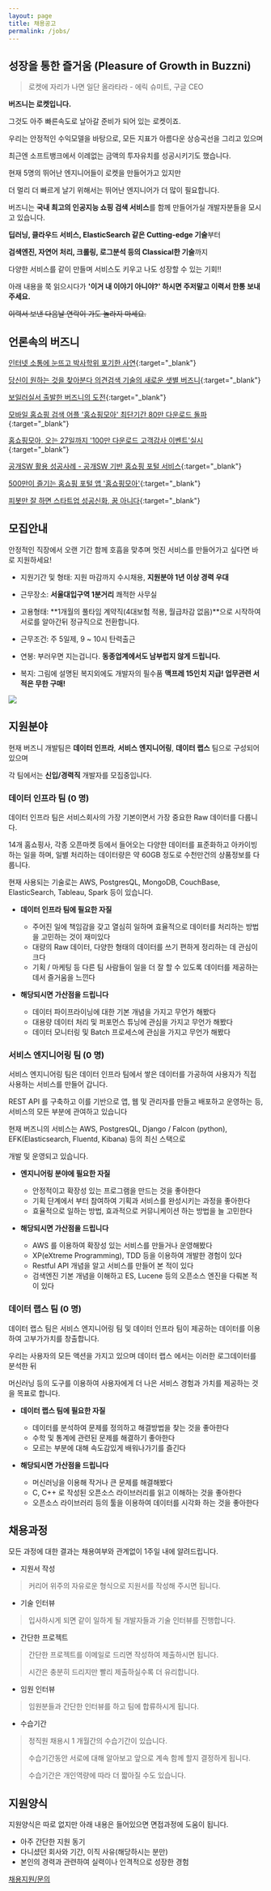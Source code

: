 ```yaml
---
layout: page
title: 채용공고
permalink: /jobs/
---
```


## 성장을 통한 즐거움 (Pleasure of Growth in Buzzni)

> 로켓에 자리가 나면 일단 올라타라 - 에릭 슈미트, 구글 CEO

**버즈니는 로켓입니다.**

그것도 아주 빠른속도로 날아갈 준비가 되어 있는 로켓이죠.

우리는 안정적인 수익모델을 바탕으로, 모든 지표가 아름다운 상승곡선을 그리고 있으며

최근엔 소프트뱅크에서 이례없는 금액의 투자유치를 성공시키기도 했습니다.

현재 5명의 뛰어난 엔지니어들이 로켓을 만들어가고 있지만

더 멀리 더 빠르게 날기 위해서는 뛰어난 엔지니어가 더 많이 필요합니다.

버즈니는 **국내 최고의 인공지능 쇼핑 검색 서비스**를 함께 만들어가실 개발자분들을 모시고 있습니다.

**딥러닝, 클라우드 서비스, ElasticSearch 같은 Cutting-edge 기술**부터

**검색엔진, 자연어 처리, 크롤링, 로그분석 등의 Classical한 기술**까지

다양한 서비스를 같이 만들며 서비스도 키우고 나도 성장할 수 있는 기회!!

아래 내용을 쭉 읽으시다가 **'이거 내 이야기 아니야?' 하시면 주저말고 이력서 한통 보내주세요.**

<strike>이력서 보낸 다음날 연락이 가도 놀라지 마세요.</strike>


## 언론속의 버즈니

[인터넷 소통에 눈뜨고 박사학위 포기한 사연](http://www.mt.co.kr/view/mtview.php?type=1&no=2011112414483555185&outlink=1){:target="_blank"}

[당신이 원하는 것을 찾아분다 의견검색 기술의 새로운 샛별 버즈니](http://www.ddaily.co.kr/news/article.html?no=100846){:target="_blank"}

[보일러실서 출발한 버즈니의 도전](http://www.bloter.net/archives/146337){:target="_blank"}

[모바일 홈쇼핑 검색 어플 '홈쇼핑모아' 최단기간 80만 다운로드 돌파](http://economy.hankooki.com/lpage/entv/201412/e2014121616330694210.htm){:target="_blank"}

[홈쇼핑모아, 오는 27일까지 '100만 다운로드 고객감사 이벤트'실시](http://mbn.mk.co.kr/pages/news/newsView.php?category=mbn00013&news_seq_no=2211926){:target="_blank"}

[공개SW 활용 성공사례 - 공개SW 기반 홈쇼핑 포털 서비스](http://www.oss.kr/oss_repository10/618097){:target="_blank"}

[500만이 즐기는 홈쇼핑 포털 앱 '홈쇼핑모아'](http://it.chosun.com/news/article.html?no=2824464){:target="_blank"}

[피봇만 잘 하면 스타트업 성공신화, 꿈 아니다](http://www.newsprime.co.kr/news/article.html?no=346709){:target="_blank"}


## 모집안내

안정적인 직장에서 오랜 기간 함께 호흡을 맞추며 멋진 서비스를 만들어가고 싶다면 바로 지원하세요!

* 지원기간 및 형태: 지원 마감까지 수시채용, **지원분야 1년 이상 경력 우대**

* 근무장소: **서울대입구역 1분거리** 쾌적한 사무실

* 고용형태: **1개월의 풀타임 계약직(4대보험 적용, 월급차감 없음)**으로 시작하여 서로를 알아간뒤 정규직으로 전환합니다.

* 근무조건: 주 5일제, 9 ~ 10시 탄력출근

* 연봉: 부러우면 지는겁니다. **동종업계에서도 남부럽지 않게 드립니다.**

* 복지: 그림에 설명된 복지외에도 개발자의 필수품 **맥프레 15인치 지급! 업무관련 서적은 무한 구매!**


<img src="/images/jobs.jpg"/>


## 지원분야

현재 버즈니 개발팀은 **데이터 인프라**, **서비스 엔지니어링**, **데이터 랩스** 팀으로 구성되어 있으며

각 팀에서는 **신입/경력직** 개발자를 모집중입니다.


### 데이터 인프라 팀 (0 명)

데이터 인프라 팀은 서비스회사의 가장 기본이면서 가장 중요한 Raw 데이터를 다룹니다.

14개 홈쇼핑사, 각종 오픈마켓 등에서 들어오는 다양한 데이터를 표준화하고 아카이빙 하는 일을 하며, 일별 처리하는 데이터량은 약 60GB 정도로 수천만건의 상품정보를 다룹니다.

현재 사용되는 기술로는 AWS, PostgresQL, MongoDB, CouchBase, ElasticSearch, Tableau, Spark 등이 있습니다.

* **데이터 인프라 팀에 필요한 자질**
    - 주어진 일에 책임감을 갖고 열심히 일하며 효율적으로 데이터를 처리하는 방법을 고민하는 것이 재미있다
    - 대량의 Raw 데이터, 다양한 형태의 데이터를 쓰기 편하게 정리하는 데 관심이 크다
    - 기획 / 마케팅 등 다른 팀 사람들이 일을 더 잘 할 수 있도록 데이터를 제공하는데서 즐거움을 느낀다

* **해당되시면 가산점을 드립니다**
    - 데이터 파이프라이닝에 대한 기본 개념을 가지고 무언가 해봤다
    - 대용량 데이터 처리 및 퍼포먼스 튜닝에 관심을 가지고 무언가 해봤다
    - 데이터 모니터링 및 Batch 프로세스에 관심을 가지고 무언가 해봤다


### 서비스 엔지니어링 팀 (0 명)

서비스 엔지니어링 팀은 데이터 인프라 팀에서 쌓은 데이터를 가공하여 사용자가 직접 사용하는 서비스를 만들어 갑니다.

REST API 를 구축하고 이를 기반으로 앱, 웹 및 관리자를 만들고 배포하고 운영하는 등, 서비스의 모든 부분에 관여하고 있습니다

현재 버즈니의 서비스는 AWS, PostgresQL, Django / Falcon (python), EFK(Elasticsearch, Fluentd, Kibana) 등의 최신 스택으로

개발 및 운영되고 있습니다.

* **엔지니어링 분야에 필요한 자질**
    - 안정적이고 확장성 있는 프로그램을 만드는 것을 좋아한다
    - 기획 단계에서 부터 참여하여 기획과 서비스를 완성시키는 과정을 좋아한다
    - 효율적으로 일하는 방법, 효과적으로 커뮤니케이션 하는 방법을 늘 고민한다

* **해당되시면 가산점을 드립니다**
    - AWS 를 이용하여 확장성 있는 서비스를 만들거나 운영해봤다
    - XP(eXtreme Programming), TDD 등을 이용하여 개발한 경험이 있다
    - Restful API 개념을 알고 서비스를 만들어 본 적이 있다
    - 검색엔진 기본 개념을 이해하고 ES, Lucene 등의 오픈소스 엔진을 다뤄본 적이 있다


### 데이터 랩스 팀 (0 명)

데이터 랩스 팀은 서비스 엔지니어링 팀 및 데이터 인프라 팀이 제공하는 데이터를 이용하여 고부가가치를 창출합니다.

우리는 사용자의 모든 액션을 가지고 있으며 데이터 랩스 에서는 이러한 로그데이터를 분석한 뒤

머신러닝 등의 도구를 이용하여 사용자에게 더 나은 서비스 경험과 가치를 제공하는 것을 목표로 합니다.

* **데이터 랩스 팀에 필요한 자질**
    - 데이터를 분석하여 문제를 정의하고 해결방법을 찾는 것을 좋아한다
    - 수학 및 통계에 관련된 문제를 해결하기 좋아한다
    - 모르는 부분에 대해 속도감있게 배워나가기를 즐긴다

* **해당되시면 가산점을 드립니다**
    - 머신러닝을 이용해 작거나 큰 문제를 해결해봤다
    - C, C++ 로 작성된 오픈소스 라이브러리를 읽고 이해하는 것을 좋아한다
    - 오픈소스 라이브러리 등의 툴을 이용하여 데이터를 시각화 하는 것을 좋아한다


## 채용과정

모든 과정에 대한 결과는 채용여부와 관계없이 1주일 내에 알려드립니다.

 - 지원서 작성

  > 커리어 위주의 자유로운 형식으로 지원서를 작성해 주시면 됩니다.

 - 기술 인터뷰

  > 입사하시게 되면 같이 일하게 될 개발자들과 기술 인터뷰를 진행합니다.

 - 간단한 프로젝트

  > 간단한 프로젝트를 이메일로 드리면 작성하여 제출하시면 됩니다. 
  >
  > 시간은 충분히 드리지만 빨리 제출하실수록 더 유리합니다.

 - 임원 인터뷰

  > 임원분들과 간단한 인터뷰를 하고 팀에 합류하시게 됩니다.

 - 수습기간

  > 정직원 채용시 1 개월간의 수습기간이 있습니다.
  >
  > 수습기간동안 서로에 대해 알아보고 앞으로 계속 함께 할지 결정하게 됩니다.
  >
  > 수습기간은 개인역량에 따라 더 짧아질 수도 있습니다.


## 지원양식

지원양식은 따로 없지만 아래 내용은 들어있으면 면접과정에 도움이 됩니다.

 * 아주 간단한 지원 동기
 * 다니셨던 회사와 기간, 이직 사유(해당하시는 분만)
 * 본인의 경력과 관련하여 실력이나 인격적으로 성장한 경험


<div class="post-footer">
    <div class="container">
        <div class="back-btn">
            <a href="mailto:recruit@buzzni.com">채용지원/문의</a>
        </div>
    </div>
</div>
